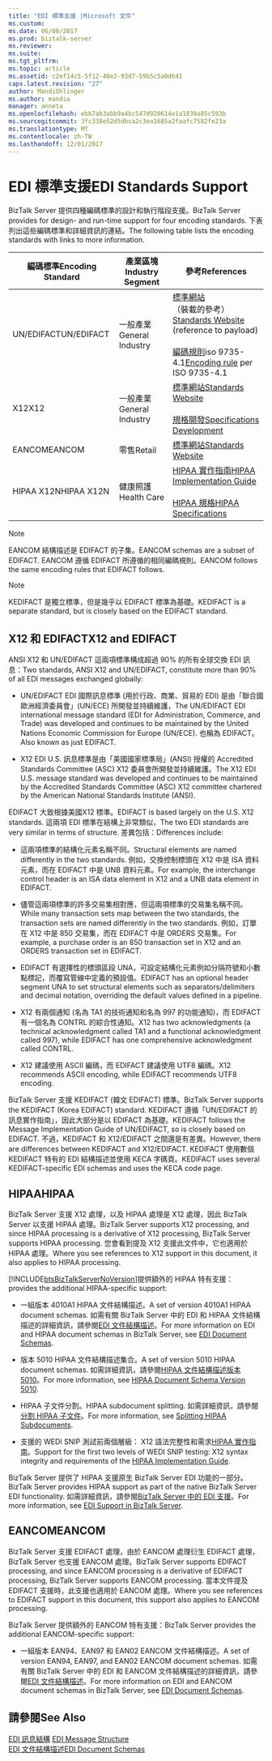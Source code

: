```yaml
---
title: "EDI 標準支援 |Microsoft 文件"
ms.custom: 
ms.date: 06/08/2017
ms.prod: biztalk-server
ms.reviewer: 
ms.suite: 
ms.tgt_pltfrm: 
ms.topic: article
ms.assetid: c2ef14c5-5f12-40e2-93d7-59b5c5a0d641
caps.latest.revision: "27"
author: MandiOhlinger
ms.author: mandia
manager: anneta
ms.openlocfilehash: ebb7ab3abb9a4bc547d920614e1a1839a85c593b
ms.sourcegitcommit: 3fc338e52d5dbca2c3ea1685a2faafc7582fe23a
ms.translationtype: MT
ms.contentlocale: zh-TW
ms.lasthandoff: 12/01/2017
---
```

# <a name="edi-standards-support"></a><span data-ttu-id="36c40-102">EDI 標準支援</span><span class="sxs-lookup"><span data-stu-id="36c40-102">EDI Standards Support</span></span>
<span data-ttu-id="36c40-103">BizTalk Server 提供四種編碼標準的設計和執行階段支援。</span><span class="sxs-lookup"><span data-stu-id="36c40-103">BizTalk Server provides for design- and run-time support for four encoding standards.</span></span> <span data-ttu-id="36c40-104">下表列出這些編碼標準和詳細資訊的連結。</span><span class="sxs-lookup"><span data-stu-id="36c40-104">The following table lists the encoding standards with links to more information.</span></span>  
  
|<span data-ttu-id="36c40-105">編碼標準</span><span class="sxs-lookup"><span data-stu-id="36c40-105">Encoding Standard</span></span>|<span data-ttu-id="36c40-106">產業區塊</span><span class="sxs-lookup"><span data-stu-id="36c40-106">Industry Segment</span></span>|<span data-ttu-id="36c40-107">參考</span><span class="sxs-lookup"><span data-stu-id="36c40-107">References</span></span>|  
|-----------------------|----------------------|----------------|  
|<span data-ttu-id="36c40-108">UN/EDIFACT</span><span class="sxs-lookup"><span data-stu-id="36c40-108">UN/EDIFACT</span></span>|<span data-ttu-id="36c40-109">一般產業</span><span class="sxs-lookup"><span data-stu-id="36c40-109">General Industry</span></span>|<span data-ttu-id="36c40-110">[標準網站](http://go.microsoft.com/fwlink/?LinkId=77532)（裝載的參考）</span><span class="sxs-lookup"><span data-stu-id="36c40-110">[Standards Website](http://go.microsoft.com/fwlink/?LinkId=77532) (reference to payload)</span></span><br /><br /> <span data-ttu-id="36c40-111">[編碼規則](http://go.microsoft.com/fwlink/?LinkId=77534)iso 9735-4.1</span><span class="sxs-lookup"><span data-stu-id="36c40-111">[Encoding rule](http://go.microsoft.com/fwlink/?LinkId=77534) per ISO 9735-4.1</span></span>|  
|<span data-ttu-id="36c40-112">X12</span><span class="sxs-lookup"><span data-stu-id="36c40-112">X12</span></span>|<span data-ttu-id="36c40-113">一般產業</span><span class="sxs-lookup"><span data-stu-id="36c40-113">General Industry</span></span>|[<span data-ttu-id="36c40-114">標準網站</span><span class="sxs-lookup"><span data-stu-id="36c40-114">Standards Website</span></span>](http://go.microsoft.com/fwlink/?LinkID=28673)<br /><br /> [<span data-ttu-id="36c40-115">規格開發</span><span class="sxs-lookup"><span data-stu-id="36c40-115">Specifications Development</span></span>](http://go.microsoft.com/fwlink/?LinkId=77535)|  
|<span data-ttu-id="36c40-116">EANCOM</span><span class="sxs-lookup"><span data-stu-id="36c40-116">EANCOM</span></span>|<span data-ttu-id="36c40-117">零售</span><span class="sxs-lookup"><span data-stu-id="36c40-117">Retail</span></span>|[<span data-ttu-id="36c40-118">標準網站</span><span class="sxs-lookup"><span data-stu-id="36c40-118">Standards Website</span></span>](http://go.microsoft.com/fwlink/?LinkId=92861)|  
|<span data-ttu-id="36c40-119">HIPAA X12N</span><span class="sxs-lookup"><span data-stu-id="36c40-119">HIPAA X12N</span></span>|<span data-ttu-id="36c40-120">健康照護</span><span class="sxs-lookup"><span data-stu-id="36c40-120">Health Care</span></span>|[<span data-ttu-id="36c40-121">HIPAA 實作指南</span><span class="sxs-lookup"><span data-stu-id="36c40-121">HIPAA Implementation Guide</span></span>](http://go.microsoft.com/fwlink/?LinkId=77541)<br /><br /> [<span data-ttu-id="36c40-122">HIPAA 規格</span><span class="sxs-lookup"><span data-stu-id="36c40-122">HIPAA Specifications</span></span>](http://go.microsoft.com/fwlink/?LinkId=77542)|  
  
> [!NOTE]
>  <span data-ttu-id="36c40-123">EANCOM 結構描述是 EDIFACT 的子集。</span><span class="sxs-lookup"><span data-stu-id="36c40-123">EANCOM schemas are a subset of EDIFACT.</span></span> <span data-ttu-id="36c40-124">EANCOM 遵循 EDIFACT 所遵循的相同編碼規則。</span><span class="sxs-lookup"><span data-stu-id="36c40-124">EANCOM follows the same encoding rules that EDIFACT follows.</span></span>  
  
> [!NOTE]
>  <span data-ttu-id="36c40-125">KEDIFACT 是獨立標準，但是幾乎以 EDIFACT 標準為基礎。</span><span class="sxs-lookup"><span data-stu-id="36c40-125">KEDIFACT is a separate standard, but is closely based on the EDIFACT standard.</span></span>  
  
## <a name="x12-and-edifact"></a><span data-ttu-id="36c40-126">X12 和 EDIFACT</span><span class="sxs-lookup"><span data-stu-id="36c40-126">X12 and EDIFACT</span></span>  
 <span data-ttu-id="36c40-127">ANSI X12 和 UN/EDIFACT 這兩項標準構成超過 90% 的所有全球交換 EDI 訊息：</span><span class="sxs-lookup"><span data-stu-id="36c40-127">Two standards, ANSI X12 and UN/EDIFACT, constitute more than 90% of all EDI messages exchanged globally:</span></span>  
  
-   <span data-ttu-id="36c40-128">UN/EDIFACT EDI 國際訊息標準 (用於行政、商業、貿易的 EDI) 是由「聯合國歐洲經濟委員會」(UN/ECE) 所開發並持續維護，</span><span class="sxs-lookup"><span data-stu-id="36c40-128">The UN/EDIFACT EDI international message standard (EDI for Administration, Commerce, and Trade) was developed and continues to be maintained by the United Nations Economic Commission for Europe (UN/ECE).</span></span> <span data-ttu-id="36c40-129">也稱為 EDIFACT。</span><span class="sxs-lookup"><span data-stu-id="36c40-129">Also known as just EDIFACT.</span></span>  
  
-   <span data-ttu-id="36c40-130">X12 EDI U.S. 訊息標準是由「美國國家標準局」(ANSI) 授權的 Accredited Standards Committee (ASC) X12 委員會所開發並持續維護。</span><span class="sxs-lookup"><span data-stu-id="36c40-130">The X12 EDI U.S. message standard was developed and continues to be maintained by the Accredited Standards Committee (ASC) X12 committee chartered by the American National Standards Institute (ANSI).</span></span>  
  
 <span data-ttu-id="36c40-131">EDIFACT 大致根據美國X12 標準。</span><span class="sxs-lookup"><span data-stu-id="36c40-131">EDIFACT is based largely on the U.S. X12 standards.</span></span> <span data-ttu-id="36c40-132">這兩項 EDI 標準在結構上非常類似，</span><span class="sxs-lookup"><span data-stu-id="36c40-132">The two EDI standards are very similar in terms of structure.</span></span> <span data-ttu-id="36c40-133">差異包括：</span><span class="sxs-lookup"><span data-stu-id="36c40-133">Differences include:</span></span>  
  
-   <span data-ttu-id="36c40-134">這兩項標準的結構化元素名稱不同。</span><span class="sxs-lookup"><span data-stu-id="36c40-134">Structural elements are named differently in the two standards.</span></span> <span data-ttu-id="36c40-135">例如，交換控制標頭在 X12 中是 ISA 資料元素，而在 EDIFACT 中是 UNB 資料元素。</span><span class="sxs-lookup"><span data-stu-id="36c40-135">For example, the interchange control header is an ISA data element in X12 and a UNB data element in EDIFACT.</span></span>  
  
-   <span data-ttu-id="36c40-136">儘管這兩項標準的許多交易集相對應，但這兩項標準的交易集名稱不同。</span><span class="sxs-lookup"><span data-stu-id="36c40-136">While many transaction sets map between the two standards, the transaction sets are named differently in the two standards.</span></span> <span data-ttu-id="36c40-137">例如，訂單在 X12 中是 850 交易集，而在 EDIFACT 中是 ORDERS 交易集。</span><span class="sxs-lookup"><span data-stu-id="36c40-137">For example, a purchase order is an 850 transaction set in X12 and an ORDERS transaction set in EDIFACT.</span></span>  
  
-   <span data-ttu-id="36c40-138">EDIFACT 有選擇性的標頭區段 UNA，可設定結構化元素例如分隔符號和小數點標記，而覆寫管線中定義的預設值。</span><span class="sxs-lookup"><span data-stu-id="36c40-138">EDIFACT has an optional header segment UNA to set structural elements such as separators/delimiters and decimal notation, overriding the default values defined in a pipeline.</span></span>  
  
-   <span data-ttu-id="36c40-139">X12 有兩個通知 (名為 TA1 的技術通知和名為 997 的功能通知)，而 EDIFACT 有一個名為 CONTRL 的綜合性通知。</span><span class="sxs-lookup"><span data-stu-id="36c40-139">X12 has two acknowledgments (a technical acknowledgment called TA1 and a functional acknowledgment called 997), while EDIFACT has one comprehensive acknowledgment called CONTRL.</span></span>  
  
-   <span data-ttu-id="36c40-140">X12 建議使用 ASCII 編碼，而 EDIFACT 建議使用 UTF8 編碼。</span><span class="sxs-lookup"><span data-stu-id="36c40-140">X12 recommends ASCII encoding, while EDIFACT recommends UTF8 encoding.</span></span>  
  
 <span data-ttu-id="36c40-141">BizTalk Server 支援 KEDIFACT (韓文 EDIFACT) 標準。</span><span class="sxs-lookup"><span data-stu-id="36c40-141">BizTalk Server supports the KEDIFACT (Korea EDIFACT) standard.</span></span> <span data-ttu-id="36c40-142">KEDIFACT 遵循「UN/EDIFACT 的訊息實作指南」，因此大部分是以 EDIFACT 為基礎。</span><span class="sxs-lookup"><span data-stu-id="36c40-142">KEDIFACT follows the Message Implementation Guide of UN/EDIFACT, so is closely based on EDIFACT.</span></span> <span data-ttu-id="36c40-143">不過，KEDIFACT 和 X12/EDIFACT 之間還是有差異。</span><span class="sxs-lookup"><span data-stu-id="36c40-143">However, there are differences between KEDIFACT and X12/EDIFACT.</span></span> <span data-ttu-id="36c40-144">KEDIFACT 使用數個 KEDIFACT 特有的 EDI 結構描述並使用 KECA 字碼頁。</span><span class="sxs-lookup"><span data-stu-id="36c40-144">KEDIFACT uses several KEDIFACT-specific EDI schemas and uses the KECA code page.</span></span>  
  
## <a name="hipaa"></a><span data-ttu-id="36c40-145">HIPAA</span><span class="sxs-lookup"><span data-stu-id="36c40-145">HIPAA</span></span>  
 <span data-ttu-id="36c40-146">BizTalk Server 支援 X12 處理，以及 HIPAA 處理是 X12 處理，因此 BizTalk Server 以支援 HIPAA 處理。</span><span class="sxs-lookup"><span data-stu-id="36c40-146">BizTalk Server supports X12 processing, and since HIPAA processing is a derivative of X12 processing, BizTalk Server supports HIPAA processing.</span></span> <span data-ttu-id="36c40-147">您會看到提及 X12 支援此文件中，它也適用於 HIPAA 處理。</span><span class="sxs-lookup"><span data-stu-id="36c40-147">Where you see references to X12 support in this document, it also applies to HIPAA processing.</span></span>  
  
 [!INCLUDE[btsBizTalkServerNoVersion](../includes/btsbiztalkservernoversion-md.md)]<span data-ttu-id="36c40-148">提供額外的 HIPAA 特有支援：</span><span class="sxs-lookup"><span data-stu-id="36c40-148"> provides the additional HIPAA-specific support:</span></span>  
  
-   <span data-ttu-id="36c40-149">一組版本 4010A1 HIPAA 文件結構描述。</span><span class="sxs-lookup"><span data-stu-id="36c40-149">A set of version 4010A1 HIPAA document schemas.</span></span> <span data-ttu-id="36c40-150">如需有關 BizTalk Server 中的 EDI 和 HIPAA 文件結構描述的詳細資訊，請參閱[EDI 文件結構描述](../core/edi-document-schemas.md)。</span><span class="sxs-lookup"><span data-stu-id="36c40-150">For more information on EDI and HIPAA document schemas in BizTalk Server, see [EDI Document Schemas](../core/edi-document-schemas.md).</span></span>  
  
-   <span data-ttu-id="36c40-151">版本 5010 HIPAA 文件結構描述集合。</span><span class="sxs-lookup"><span data-stu-id="36c40-151">A set of version 5010 HIPAA document schemas.</span></span> <span data-ttu-id="36c40-152">如需詳細資訊，請參閱[HIPAA 文件結構描述版本 5010](../core/hipaa-document-schema-version-5010.md)。</span><span class="sxs-lookup"><span data-stu-id="36c40-152">For more information, see [HIPAA Document Schema Version 5010](../core/hipaa-document-schema-version-5010.md).</span></span>  
  
-   <span data-ttu-id="36c40-153">HIPAA 子文件分割。</span><span class="sxs-lookup"><span data-stu-id="36c40-153">HIPAA subdocument splitting.</span></span> <span data-ttu-id="36c40-154">如需詳細資訊，請參閱[分割 HIPAA 子文件](../core/splitting-hipaa-subdocuments.md)。</span><span class="sxs-lookup"><span data-stu-id="36c40-154">For more information, see [Splitting HIPAA Subdocuments](../core/splitting-hipaa-subdocuments.md).</span></span>  
  
-   <span data-ttu-id="36c40-155">支援的 WEDI SNIP 測試前兩個層級： X12 語法完整性和需求[HIPAA 實作指南](http://go.microsoft.com/fwlink/?LinkId=77541)。</span><span class="sxs-lookup"><span data-stu-id="36c40-155">Support for the first two levels of WEDI SNIP testing: X12 syntax integrity and requirements of the [HIPAA Implementation Guide](http://go.microsoft.com/fwlink/?LinkId=77541).</span></span>  
  
 <span data-ttu-id="36c40-156">BizTalk Server 提供了 HIPAA 支援原生 BizTalk Server EDI 功能的一部分。</span><span class="sxs-lookup"><span data-stu-id="36c40-156">BizTalk Server provides HIPAA support as part of the native BizTalk Server EDI functionality.</span></span> <span data-ttu-id="36c40-157">如需詳細資訊，請參閱[BizTalk Server 中的 EDI 支援](../core/edi-support-in-biztalk-server2.md)。</span><span class="sxs-lookup"><span data-stu-id="36c40-157">For more information, see [EDI Support in BizTalk Server](../core/edi-support-in-biztalk-server2.md).</span></span>  
  
## <a name="eancom"></a><span data-ttu-id="36c40-158">EANCOM</span><span class="sxs-lookup"><span data-stu-id="36c40-158">EANCOM</span></span>  
 <span data-ttu-id="36c40-159">BizTalk Server 支援 EDIFACT 處理，由於 EANCOM 處理衍生 EDIFACT 處理，BizTalk Server 也支援 EANCOM 處理。</span><span class="sxs-lookup"><span data-stu-id="36c40-159">BizTalk Server supports EDIFACT processing, and since EANCOM processing is a derivative of EDIFACT processing, BizTalk Server supports EANCOM processing.</span></span> <span data-ttu-id="36c40-160">當本文件提及 EDIFACT 支援時，此支援也適用於 EANCOM 處理。</span><span class="sxs-lookup"><span data-stu-id="36c40-160">Where you see references to EDIFACT support in this document, this support also applies to EANCOM processing.</span></span>  
  
 <span data-ttu-id="36c40-161">BizTalk Server 提供額外的 EANCOM 特有支援：</span><span class="sxs-lookup"><span data-stu-id="36c40-161">BizTalk Server provides the additional EANCOM-specific support:</span></span>  
  
-   <span data-ttu-id="36c40-162">一組版本 EAN94、EAN97 和 EAN02 EANCOM 文件結構描述。</span><span class="sxs-lookup"><span data-stu-id="36c40-162">A set of version EAN94, EAN97, and EAN02 EANCOM document schemas.</span></span> <span data-ttu-id="36c40-163">如需有關 BizTalk Server 中的 EDI 和 EANCOM 文件結構描述的詳細資訊，請參閱[EDI 文件結構描述](../core/edi-document-schemas.md)。</span><span class="sxs-lookup"><span data-stu-id="36c40-163">For more information on EDI and EANCOM document schemas in BizTalk Server, see [EDI Document Schemas](../core/edi-document-schemas.md).</span></span>  
  
## <a name="see-also"></a><span data-ttu-id="36c40-164">請參閱</span><span class="sxs-lookup"><span data-stu-id="36c40-164">See Also</span></span>  
 <span data-ttu-id="36c40-165">[EDI 訊息結構](../core/edi-message-structure.md) </span><span class="sxs-lookup"><span data-stu-id="36c40-165">[EDI Message Structure](../core/edi-message-structure.md) </span></span>  
 [<span data-ttu-id="36c40-166">EDI 文件結構描述</span><span class="sxs-lookup"><span data-stu-id="36c40-166">EDI Document Schemas</span></span>](../core/edi-document-schemas.md)